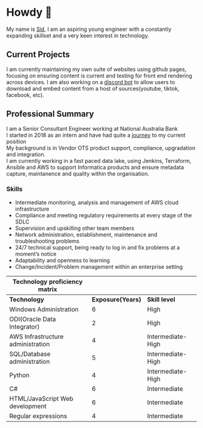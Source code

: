 # Howdy 👋
My name is [Sid](https://sidshardanand.com/), I am an aspiring young engineer with a constantly expanding skillset and a very keen interest in technology.  

## Current Projects
I am currently maintaining my own suite of websites using github pages, focusing on ensuring content is current and testing for front end rendering across devices.
I am also working on a [discord bot](https://sidshardanand.com/sidvid/) to allow users to download and embed content from a host of sources(youtube, tiktok, facebook, etc).

## Professional Summary
I am a Senior Consultant Engineer working at National Australia Bank  
I started in 2018 as an intern and have had quite a [journey](https://www.linkedin.com/feed/update/urn:li:activity:6857182161603321856/) to my current position  
My background is in Vendor OTS product support, compliance, upgradation and integration.  
I am currently working in a fast paced data lake, using Jenkins, Terraform, Ansible and AWS to support Informatica products and ensure metadata capture, maintanence and quality within the organisation.  

### Skills
-	Intermediate monitoring, analysis and management of AWS cloud infrastructure
-	Compliance and meeting regulatory requirements at every stage of the SDLC 
-	Supervision and upskilling other team members
-	Network administration, establishment, maintenance and troubleshooting problems 
-	24/7 technical support, being ready to log in and fix problems at a moment’s notice
-	Adaptability and openness to learning
-	Change/Incident/Problem management within an enterprise setting

| **Technology proficiency matrix** |  |  |
| --------------------------------- | --- | ---  |
| **Technology**                    | **Exposure(Years)** | **Skill level** |
| Windows Administration            | 6 | High |
| ODI(Oracle Data Integrator)       | 2 | High |
| AWS Infrastructure administration | 4 | Intermediate-High |
| SQL/Database administration       | 5 | Intermediate-High |
| Python                            | 4 | Intermediate-High |
| C#                                | 6 | Intermediate |
| HTML/JavaScript Web development   | 6 | Intermediate |
| Regular expressions               | 4 | Intermediate |

